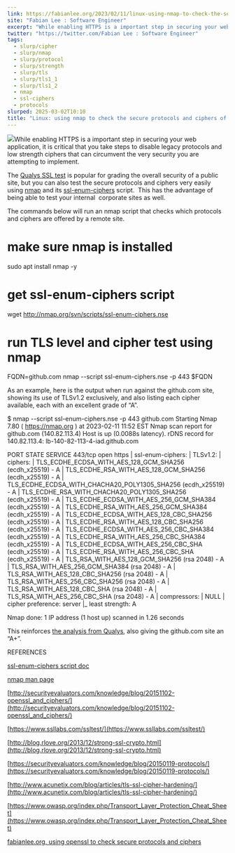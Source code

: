 ```yaml
---
link: https://fabianlee.org/2023/02/11/linux-using-nmap-to-check-the-secure-protocols-and-ciphers-of-a-site/
site: "Fabian Lee : Software Engineer"
excerpt: "While enabling HTTPS is a important step in securing your web application, it is critical that you take steps to disable legacy protocols and low strength ciphers that can circumvent the very security you are attempting to implement. The Qualys SSL test is popular for grading the overall security of a public site, but you ... Linux: using nmap to check the secure protocols and ciphers of a site"
twitter: "https://twitter.com/Fabian Lee : Software Engineer"
tags:
  - slurp/cipher
  - slurp/nmap
  - slurp/protocol
  - slurp/strength
  - slurp/tls
  - slurp/tls1_1
  - slurp/tls1_2
  - nmap
  - ssl-ciphers
  - protocols
slurped: 2025-03-02T10:10
title: "Linux: using nmap to check the secure protocols and ciphers of a site"
---
```


![](https://fabianlee.org/wp-content/uploads/2018/10/gnu-logo.gif)While enabling HTTPS is a important step in securing your web application, it is critical that you take steps to disable legacy protocols and low strength ciphers that can circumvent the very security you are attempting to implement.

The [Qualys SSL test](https://www.ssllabs.com/ssltest/) is popular for grading the overall security of a public site, but you can also test the secure protocols and ciphers very easily using [nmap](https://nmap.org/) and its [ssl-enum-ciphers](https://nmap.org/nsedoc/scripts/ssl-enum-ciphers.html) script.  This has the advantage of being able to test your internal  corporate sites as well.

The commands below will run an nmap script that checks which protocols and ciphers are offered by a remote site.

# make sure nmap is installed
sudo apt install nmap -y

# get ssl-enum-ciphers script
wget http://nmap.org/svn/scripts/ssl-enum-ciphers.nse

# run TLS level and cipher test using nmap
FQDN=github.com
nmap --script ssl-enum-ciphers.nse -p 443 $FQDN

As an example, here is the output when run against the github.com site, showing its use of TLSv1.2 exclusively, and also listing each cipher available, each with an excellent grade of “A”.

$ nmap --script ssl-enum-ciphers.nse -p 443 github.com
Starting Nmap 7.80 ( https://nmap.org ) at 2023-02-11 11:52 EST
Nmap scan report for github.com (140.82.113.4)
Host is up (0.0088s latency).
rDNS record for 140.82.113.4: lb-140-82-113-4-iad.github.com

PORT    STATE SERVICE
443/tcp open  https
| ssl-enum-ciphers: 
|   TLSv1.2: 
|     ciphers: 
|       TLS_ECDHE_ECDSA_WITH_AES_128_GCM_SHA256 (ecdh_x25519) - A
|       TLS_ECDHE_RSA_WITH_AES_128_GCM_SHA256 (ecdh_x25519) - A
|       TLS_ECDHE_ECDSA_WITH_CHACHA20_POLY1305_SHA256 (ecdh_x25519) - A
|       TLS_ECDHE_RSA_WITH_CHACHA20_POLY1305_SHA256 (ecdh_x25519) - A
|       TLS_ECDHE_ECDSA_WITH_AES_256_GCM_SHA384 (ecdh_x25519) - A
|       TLS_ECDHE_RSA_WITH_AES_256_GCM_SHA384 (ecdh_x25519) - A
|       TLS_ECDHE_ECDSA_WITH_AES_128_CBC_SHA256 (ecdh_x25519) - A
|       TLS_ECDHE_RSA_WITH_AES_128_CBC_SHA256 (ecdh_x25519) - A
|       TLS_ECDHE_ECDSA_WITH_AES_256_CBC_SHA384 (ecdh_x25519) - A
|       TLS_ECDHE_RSA_WITH_AES_256_CBC_SHA384 (ecdh_x25519) - A
|       TLS_ECDHE_ECDSA_WITH_AES_256_CBC_SHA (ecdh_x25519) - A
|       TLS_ECDHE_RSA_WITH_AES_256_CBC_SHA (ecdh_x25519) - A
|       TLS_RSA_WITH_AES_128_GCM_SHA256 (rsa 2048) - A
|       TLS_RSA_WITH_AES_256_GCM_SHA384 (rsa 2048) - A
|       TLS_RSA_WITH_AES_128_CBC_SHA256 (rsa 2048) - A
|       TLS_RSA_WITH_AES_256_CBC_SHA256 (rsa 2048) - A
|       TLS_RSA_WITH_AES_128_CBC_SHA (rsa 2048) - A
|       TLS_RSA_WITH_AES_256_CBC_SHA (rsa 2048) - A
|     compressors: 
|       NULL
|     cipher preference: server
|_  least strength: A

Nmap done: 1 IP address (1 host up) scanned in 1.26 seconds

This reinforces [the analysis from Qualys](https://www.ssllabs.com/ssltest/analyze.html?d=github.com&hideResults=on), also giving the github.com site an “A+”.

REFERENCES

[ssl-enum-ciphers script doc](https://nmap.org/nsedoc/scripts/ssl-enum-ciphers.html)

[nmap man page](https://linux.die.net/man/1/nmap)

[http://securityevaluators.com/knowledge/blog/20151102-openssl_and_ciphers/](http://securityevaluators.com/knowledge/blog/20151102-openssl_and_ciphers/)

[https://www.ssllabs.com/ssltest/](https://www.ssllabs.com/ssltest/)

[http://blog.rlove.org/2013/12/strong-ssl-crypto.html](http://blog.rlove.org/2013/12/strong-ssl-crypto.html)

[https://securityevaluators.com/knowledge/blog/20150119-protocols/](https://securityevaluators.com/knowledge/blog/20150119-protocols/)

[http://www.acunetix.com/blog/articles/tls-ssl-cipher-hardening/](http://www.acunetix.com/blog/articles/tls-ssl-cipher-hardening/)

[https://www.owasp.org/index.php/Transport_Layer_Protection_Cheat_Sheet](https://www.owasp.org/index.php/Transport_Layer_Protection_Cheat_Sheet)

[fabianlee.org, using openssl to check secure protocols and ciphers](https://fabianlee.org/2017/01/24/openssl-using-openssl-to-enumerate-protocols-and-ciphers-in-use-by-web-applications/)